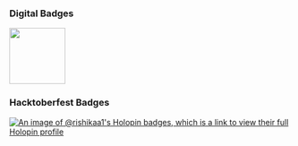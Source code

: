 

### Digital Badges

<img src="https://raw.githubusercontent.com/GSSoC24/Postman-Challenge/main/docs/assets/Postman%20White.png" width="100px" height="100px" /> 

### Hacktoberfest Badges 
[![An image of @rishikaa1's Holopin badges, which is a link to view their full Holopin profile](https://holopin.me/rishikaa1)](https://holopin.io/@rishikaa1)
